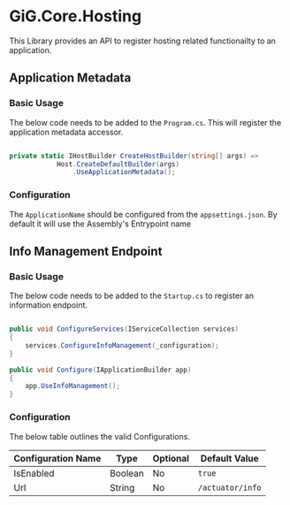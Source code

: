 ﻿# GiG.Core.Hosting

This Library provides an API to register hosting related functionailty to an application.


## Application Metadata

### Basic Usage

The below code needs to be added to the `Program.cs`. This will register the application metadata accessor.


```csharp

private static IHostBuilder CreateHostBuilder(string[] args) =>
            Host.CreateDefaultBuilder(args)
                .UseApplicationMetadata();

```

### Configuration

The `ApplicationName` should be configured from the `appsettings.json`. By default it will use the Assembly's Entrypoint name

## Info Management Endpoint

### Basic Usage

The below code needs to be added to the `Startup.cs` to register an information endpoint.

```csharp

public void ConfigureServices(IServiceCollection services)
{
	services.ConfigureInfoManagement(_configuration);
}

public void Configure(IApplicationBuilder app)
{           
	app.UseInfoManagement();           
}

```

### Configuration

The below table outlines the valid Configurations.

| Configuration Name  | Type	| Optional | Default Value	  |
|---------------------|---------|----------|------------------|
| IsEnabled			  | Boolean | No	   | `true`		      |
| Url				  | String  | No	   | `/actuator/info` |	